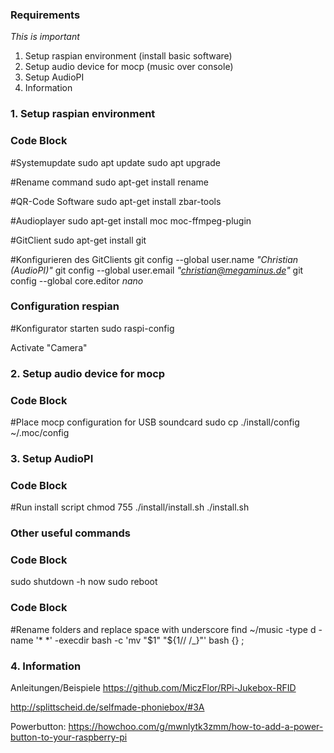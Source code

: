 ### Requirements

*This is important*

1. Setup raspian environment (install basic software)
2. Setup audio device for mocp (music over console)
3. Setup AudioPI
4. Information


### 1. Setup raspian environment

### Code Block
#Systemupdate
sudo apt update
sudo apt upgrade

#Rename command
sudo apt-get install rename

#QR-Code Software
sudo apt-get install zbar-tools

#Audioplayer
sudo apt-get install moc moc-ffmpeg-plugin

#GitClient
sudo apt-get install git

#Konfigurieren des GitClients
git config --global user.name *"Christian (AudioPI)"*
git config --global user.email *"christian@megaminus.de"*
git config --global core.editor *nano*


### Configuration respian

#Konfigurator starten
sudo raspi-config

Activate "Camera"


### 2. Setup audio device for mocp

### Code Block
#Place mocp configuration for USB soundcard
sudo cp ./install/config ~/.moc/config


### 3. Setup AudioPI

### Code Block
#Run install script
chmod 755 ./install/install.sh
./install.sh



### Other useful commands

### Code Block
sudo shutdown -h now
sudo reboot

### Code Block
#Rename folders and replace space with underscore
find ~/music -type d -name '* *' -execdir bash -c 'mv "$1" "${1// /_}"' bash {} \;

### 4. Information

Anleitungen/Beispiele
https://github.com/MiczFlor/RPi-Jukebox-RFID

http://splittscheid.de/selfmade-phoniebox/#3A

Powerbutton:
https://howchoo.com/g/mwnlytk3zmm/how-to-add-a-power-button-to-your-raspberry-pi
